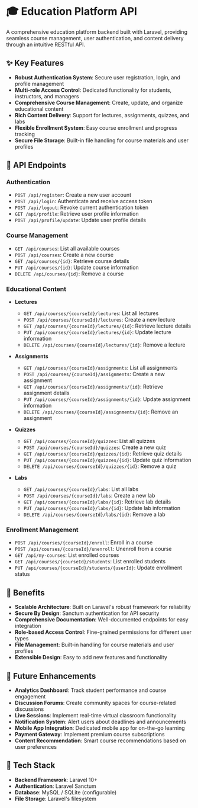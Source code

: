 # 🎓 Education Platform API

A comprehensive education platform backend built with Laravel, providing seamless course management, user authentication, and content delivery through an intuitive RESTful API.

## ✨ Key Features

- **Robust Authentication System**: Secure user registration, login, and profile management
- **Multi-role Access Control**: Dedicated functionality for students, instructors, and managers
- **Comprehensive Course Management**: Create, update, and organize educational content
- **Rich Content Delivery**: Support for lectures, assignments, quizzes, and labs
- **Flexible Enrollment System**: Easy course enrollment and progress tracking
- **Secure File Storage**: Built-in file handling for course materials and user profiles

## 🔑 API Endpoints

### Authentication
- `POST /api/register`: Create a new user account
- `POST /api/login`: Authenticate and receive access token
- `POST /api/logout`: Revoke current authentication token
- `GET /api/profile`: Retrieve user profile information
- `POST /api/profile/update`: Update user profile details

### Course Management
- `GET /api/courses`: List all available courses
- `POST /api/courses`: Create a new course
- `GET /api/courses/{id}`: Retrieve course details
- `PUT /api/courses/{id}`: Update course information
- `DELETE /api/courses/{id}`: Remove a course

### Educational Content
- **Lectures**
  - `GET /api/courses/{courseId}/lectures`: List all lectures
  - `POST /api/courses/{courseId}/lectures`: Create a new lecture
  - `GET /api/courses/{courseId}/lectures/{id}`: Retrieve lecture details
  - `PUT /api/courses/{courseId}/lectures/{id}`: Update lecture information
  - `DELETE /api/courses/{courseId}/lectures/{id}`: Remove a lecture

- **Assignments**
  - `GET /api/courses/{courseId}/assignments`: List all assignments
  - `POST /api/courses/{courseId}/assignments`: Create a new assignment
  - `GET /api/courses/{courseId}/assignments/{id}`: Retrieve assignment details
  - `PUT /api/courses/{courseId}/assignments/{id}`: Update assignment information
  - `DELETE /api/courses/{courseId}/assignments/{id}`: Remove an assignment

- **Quizzes**
  - `GET /api/courses/{courseId}/quizzes`: List all quizzes
  - `POST /api/courses/{courseId}/quizzes`: Create a new quiz
  - `GET /api/courses/{courseId}/quizzes/{id}`: Retrieve quiz details
  - `PUT /api/courses/{courseId}/quizzes/{id}`: Update quiz information
  - `DELETE /api/courses/{courseId}/quizzes/{id}`: Remove a quiz

- **Labs**
  - `GET /api/courses/{courseId}/labs`: List all labs
  - `POST /api/courses/{courseId}/labs`: Create a new lab
  - `GET /api/courses/{courseId}/labs/{id}`: Retrieve lab details
  - `PUT /api/courses/{courseId}/labs/{id}`: Update lab information
  - `DELETE /api/courses/{courseId}/labs/{id}`: Remove a lab

### Enrollment Management
- `POST /api/courses/{courseId}/enroll`: Enroll in a course
- `POST /api/courses/{courseId}/unenroll`: Unenroll from a course
- `GET /api/my-courses`: List enrolled courses
- `GET /api/courses/{courseId}/students`: List enrolled students
- `PUT /api/courses/{courseId}/students/{userId}`: Update enrollment status

## 🚀 Benefits

- **Scalable Architecture**: Built on Laravel's robust framework for reliability
- **Secure By Design**: Sanctum authentication for API security
- **Comprehensive Documentation**: Well-documented endpoints for easy integration
- **Role-based Access Control**: Fine-grained permissions for different user types
- **File Management**: Built-in handling for course materials and user profiles
- **Extensible Design**: Easy to add new features and functionality

## 🔮 Future Enhancements

- **Analytics Dashboard**: Track student performance and course engagement
- **Discussion Forums**: Create community spaces for course-related discussions
- **Live Sessions**: Implement real-time virtual classroom functionality
- **Notification System**: Alert users about deadlines and announcements
- **Mobile App Integration**: Dedicated mobile app for on-the-go learning
- **Payment Gateway**: Implement premium course subscriptions
- **Content Recommendation**: Smart course recommendations based on user preferences

## 🧰 Tech Stack

- **Backend Framework**: Laravel 10+
- **Authentication**: Laravel Sanctum
- **Database**: MySQL / SQLite (configurable)
- **File Storage**: Laravel's filesystem
